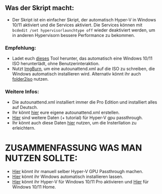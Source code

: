## Was der Skript macht:

- Der Skript ist ein einfacher Skript, der automatisch Hyper-V in Windows 10/11 aktiviert und die Services aktiviert. Die Services können mit ```bcdedit /set hypervisorlaunchtype off``` wieder deaktiviert werden, um in anderen Hypervisorn bessere Performance zu bekommen.

### Empfehlung:

- Ladet euch [dieses](https://github.com/ny4rlk0/WindowsMediaCreationTool) Tool herunter, das automatisch eine Windows 10/11 ISO herunterlädt, ohne Benutzerinteraktion.
- Nutzt [ImgBurn](https://download.imgburn.com/SetupImgBurn_2.5.8.0.exe), um eine autounattend.xml auf die ISO zu schreiben, die Windows automatisch installieren wird. Alternativ könnt ihr auch [folder2iso](https://www.trustfm.net/software/utilities/Folder2Iso.php) nutzen.

### Weitere Infos:

- Die autounattend.xml installiert immer die Pro Edition und installiert alles auf Deutsch.
- Ihr könnt [hier](https://schneegans.de/windows/unattend-generator/) eure eigene autounattend.xml erstellen.
- [Hier](https://mega.nz/file/QbFThJaI#NvYXHXOgDFt8a8qQpJeq3mGds4zvBiYvkweqTuXFWvA) sind weitere Daten (+ tutorial) für Hyper-V gpu passthrough.
- Ihr könnt auch diese Daten [hier](https://github.com/jamesstringerparsec/Easy-GPU-PV) nutzen, um die Insterllation zu erleichtern.

# ZUSAMMENFASSUNG WAS MAN NUTZEN SOLLTE:

- [Hier](https://mega.nz/file/QbFThJaI#NvYXHXOgDFt8a8qQpJeq3mGds4zvBiYvkweqTuXFWvA) könnt ihr manuell selber Hyper-V GPU Passthrough machen.
- [Hier](https://github.com/jamesstringerparsec/Easy-GPU-PV) könnt ihr Windows automatisch installieren lassen.
- [Hier](github.com/Nico-Shock/Hyper-V-gpu-passthrough-and-other-random-shit-for-me-/releases/download/v.1.0.2/enable-hyper-v_pro.bat) könnt ihr Hyper-V für Windows 10/11 Pro aktivieren und [Hier](github.com/Nico-Shock/Hyper-V-gpu-passthrough-and-other-random-shit-for-me-/releases/download/v.1.0.2/enable-hyper-v_home.bat) für Windows 10/11 Home.
